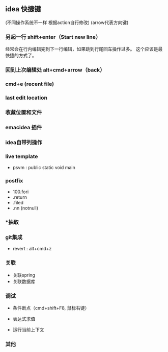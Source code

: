 ## idea 快捷键

(不同操作系统不一样 根据action自行修改)
(arrow代表方向键)
### 另起一行 shift+enter（Start new line）
经常会在行内编辑完到下一行编辑，如果跳到行尾回车操作过多。 这个应该是最快捷的方式了。

### 回到上次编辑处 alt+cmd+arrow（back）

### cmd+e (recent file)

### last edit location

### 收藏位置和文件

### emacidea 插件

### idea自带列操作

### live template
* psvm : public static void main

### postfix
* 100.fori
* .return
* .filed
* .nn (notnull)

### *抽取

### git集成
* revert : alt+cmd+z

### 关联
* 关联spring
* 关联数据库

### 调试
* 条件断点（cmd+shift+F8, 鼠标右键）
* 表达式求值

* 运行当前上下文

### 其他
